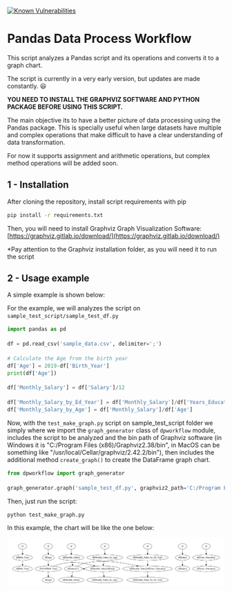[![Known Vulnerabilities](https://snyk.io/test/github/{rmazzine}/{dataprocessworkflow}/badge.svg)](https://snyk.io/test/github/{rmazzine}/{dataprocessworkflow})

# Pandas Data Process Workflow

This script analyzes a Pandas script and its operations and converts it to a graph chart.

The script is currently in a very early version, but updates are made constantly. :smiley:

**YOU NEED TO INSTALL THE GRAPHVIZ SOFTWARE AND PYTHON PACKAGE BEFORE USING THIS SCRIPT.**

The main objective its to have a better picture of data processing using the Pandas package. This is specially useful when large datasets have multiple and complex operations that make difficult to have a clear understanding of data transformation. 

For now it supports assignment and arithmetic operations, but complex method operations will be added soon.

## 1 - Installation

After cloning the repository, install script requirements with pip
```bash
pip install -r requirements.txt
```
Then, you will need to install Graphviz Graph Visualization Software:
[https://graphviz.gitlab.io/download/](https://graphviz.gitlab.io/download/)

*Pay attention to the Graphviz installation folder, as you will need it to run the script

## 2 - Usage example

A simple example is shown below:

For the example, we will analyzes the script on `sample_test_script/sample_test_df.py`

```python
import pandas as pd  
  
df = pd.read_csv('sample_data.csv', delimiter=';')  
  
# Calculate the Age from the birth year  
df['Age'] = 2019-df['Birth_Year']  
print(df['Age'])  
  
df['Monthly_Salary'] = df['Salary']/12  
  
df['Monthly_Salary_by_Ed_Year'] = df['Monthly_Salary']/df['Years_Education']  
df['Monthly_Salary_by_Age'] = df['Monthly_Salary']/df['Age']
```

Now, with the `test_make_graph.py` script on sample_test_script folder we simply where we import the `graph_generator` class of `dpworkflow` module, includes the script to be analyzed and the bin path of Graphviz software (in Windows it is "C:/Program Files (x86)/Graphviz2.38/bin", in MacOS can be something like "/usr/local/Cellar/graphviz/2.42.2/bin"), then includes the additional method `create_graph()` to create the DataFrame graph chart.

```python
from dpworkflow import graph_generator

graph_generator.graph('sample_test_df.py', graphviz2_path='C:/Program Files (x86)/Graphviz2.38/bin').create_graph()
```
Then, just run the script:
```bash
python test_make_graph.py
```

In this example, the chart will be like the one below: 

![Example image of script output](img/example1.png?raw=true "Output Example")

